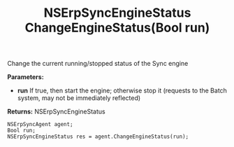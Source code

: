 ﻿---
uid: crmscript_ref_NSErpSyncAgent_ChangeEngineStatus
title: NSErpSyncEngineStatus ChangeEngineStatus(Bool run)
intellisense: NSErpSyncAgent.ChangeEngineStatus
keywords: NSErpSyncAgent, ChangeEngineStatus
so.topic: reference
---

Change the current running/stopped status of the Sync engine

**Parameters:**
 - **run** If true, then start the engine; otherwise stop it (requests to the Batch system, may not be immediately reflected)

**Returns:** NSErpSyncEngineStatus

```crmscript
NSErpSyncAgent agent;
Bool run;
NSErpSyncEngineStatus res = agent.ChangeEngineStatus(run);
```

